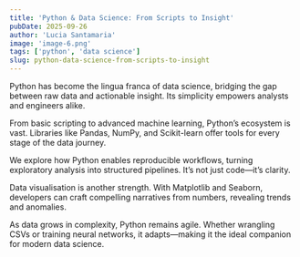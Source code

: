 ```yaml
---
title: 'Python & Data Science: From Scripts to Insight'
pubDate: 2025-09-26
author: 'Lucia Santamaria'
image: 'image-6.png'
tags: ['python', 'data science']
slug: python-data-science-from-scripts-to-insight
---
```


Python has become the lingua franca of data science, bridging the gap between raw data and actionable insight. Its simplicity empowers analysts and engineers alike.

From basic scripting to advanced machine learning, Python’s ecosystem is vast. Libraries like Pandas, NumPy, and Scikit-learn offer tools for every stage of the data journey.

We explore how Python enables reproducible workflows, turning exploratory analysis into structured pipelines. It’s not just code—it’s clarity.

Data visualisation is another strength. With Matplotlib and Seaborn, developers can craft compelling narratives from numbers, revealing trends and anomalies.

As data grows in complexity, Python remains agile. Whether wrangling CSVs or training neural networks, it adapts—making it the ideal companion for modern data science.
